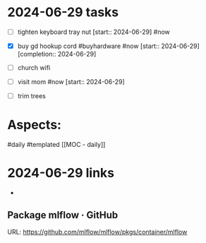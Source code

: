 
# 2024-06-29 tasks

- [ ] tighten keyboard tray nut [start:: 2024-06-29] #now 
- [x] buy gd hookup cord #buyhardware #now  [start:: 2024-06-29]  [completion:: 2024-06-29]
- [ ] church wifi
- [ ] visit mom #now [start:: 2024-06-29] 
- [ ] trim trees





# Aspects:
#daily #templated
[[MOC - daily]]

# 2024-06-29 links
- 


## Package mlflow · GitHub
URL: https://github.com/mlflow/mlflow/pkgs/container/mlflow
